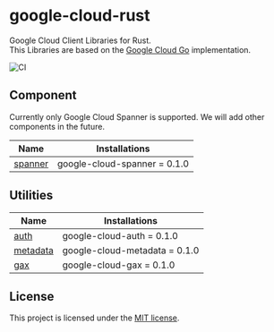 # google-cloud-rust
Google Cloud Client Libraries for Rust.  
This Libraries are based on the [Google Cloud Go](https://github.com/googleapis/google-cloud-go) implementation.

![CI](https://github.com/yoshidan/google-cloud-rust/workflows/CI/badge.svg?branch=main)

## Component 

Currently only Google Cloud Spanner is supported. We will add other components in the future.

|  Name   | Installations | 
| -------- | -------------- | 
| [spanner](./spanner) | google-cloud-spanner = 0.1.0 | 

## Utilities 
|  Name   | Installations |
| -------- | -------------- |
| [auth](./auth) | google-cloud-auth = 0.1.0 | 
| [metadata](./metadata) | google-cloud-metadata = 0.1.0 | 
| [gax](./gax) | google-cloud-gax = 0.1.0 | 

## License
This project is licensed under the [MIT license](./LICENCE).
